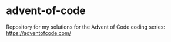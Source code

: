 # advent-of-code

Repository for my solutions for the Advent of Code coding series: https://adventofcode.com/
